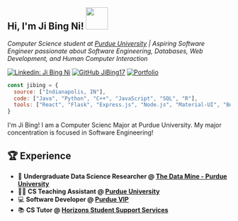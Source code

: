 <h2>Hi, I'm Ji Bing Ni! <img src="https://media.giphy.com/media/4Z3DdOZRTcXPa/giphy.gif" width="50"></h2>
<p><em>Computer Science student at <a target="_blank" href="https://www.purdue.edu/">Purdue University</a> | Aspiring Software Engineer passionate about Software Engineering, Databases, Web Development, and Human Computer Interaction</em></p>

[![Linkedin: Ji Bing Ni](https://img.shields.io/badge/-JiBingNi-blue?style=flat-square&logo=Linkedin&logoColor=white&link=https://www.linkedin.com/in/jibing-ni/)](https://www.linkedin.com/in/jibing-ni/)
[![GitHub JiBing17](https://img.shields.io/github/followers/JiBing17?label=follow&style=social)](https://github.com/JiBing17)
[![Portfolio](https://img.shields.io/badge/-Portfolio-ff69b4?style=flat-square&logo=internetexplorer&logoColor=white&link=https://jibing17.github.io/portfolio/)](https://jibing17.github.io/portfolio/)

```javascript
const jibing = {
  source: ["Indianapolis, IN"],
  code: ["Java", "Python", "C++", "JavaScript", "SQL", "R"],
  tools: ["React", "Flask", "Express.js", "Node.js", "Material-UI", "Bootstrap", "TailwindCSS", "Git"]
}
```
I'm Ji Bing! I am a Computer Scienc Major at Purdue University. My major concentration is focused in Software Engineering!

## 🏆 Experience

- :microscope: **Undergraduate Data Science Researcher @ [The Data Mine - Purdue University](https://datamine.purdue.edu/)**
- :man_teacher: **CS Teaching Assistant @ [Purdue University](https://www.purdue.edu/)**
- :computer: **Software Developer @ [Purdue VIP](https://www.purdue.edu/VIP/)**
- :books: **CS Tutor @ [Horizons Student Support Services](https://www.purdue.edu/horizons/)**




